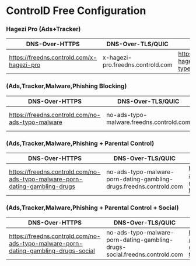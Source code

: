 # ControlD Free Configuration

### Hagezi Pro (Ads+Tracker)
| DNS-Over-HTTPS |  DNS-Over-TLS/QUIC | Apple |
| --- | --- | --- |
| https://freedns.controld.com/x-hagezi-pro | x-hagezi-pro.freedns.controld.com | https://api.controld.com/mobileconfig/x-hagezi-pro?type=free&exclude_common=1 |


### (Ads,Tracker,Malware,Phishing Blocking)

| DNS-Over-HTTPS |  DNS-Over-TLS/QUIC | Apple |
| --- | --- | --- |
| https://freedns.controld.com/no-ads-typo-malware | no-ads-typo-malware.freedns.controld.com | https://api.controld.com/mobileconfig/no-ads-typo-malware?type=free&exclude_common=1 |

### (Ads,Tracker,Malware,Phishing + Parental Control)
| DNS-Over-HTTPS |  DNS-Over-TLS/QUIC | Apple |
| --- | --- | --- |
| https://freedns.controld.com/no-ads-typo-malware-porn-dating-gambling-drugs | no-ads-typo-malware-porn-dating-gambling-drugs.freedns.controld.com | https://api.controld.com/mobileconfig/no-ads-typo-malware-porn-dating-gambling-drugs?type=free&exclude_common=1 |

### (Ads,Tracker,Malware,Phishing + Parental Control + Social)
| DNS-Over-HTTPS |  DNS-Over-TLS/QUIC | Apple |
| --- | --- | --- |
| https://freedns.controld.com/no-ads-typo-malware-porn-dating-gambling-drugs-social | no-ads-typo-malware-porn-dating-gambling-drugs-social.freedns.controld.com | https://api.controld.com/mobileconfig/no-ads-typo-malware-porn-dating-gambling-drugs-social?type=free&exclude_common=1 |

